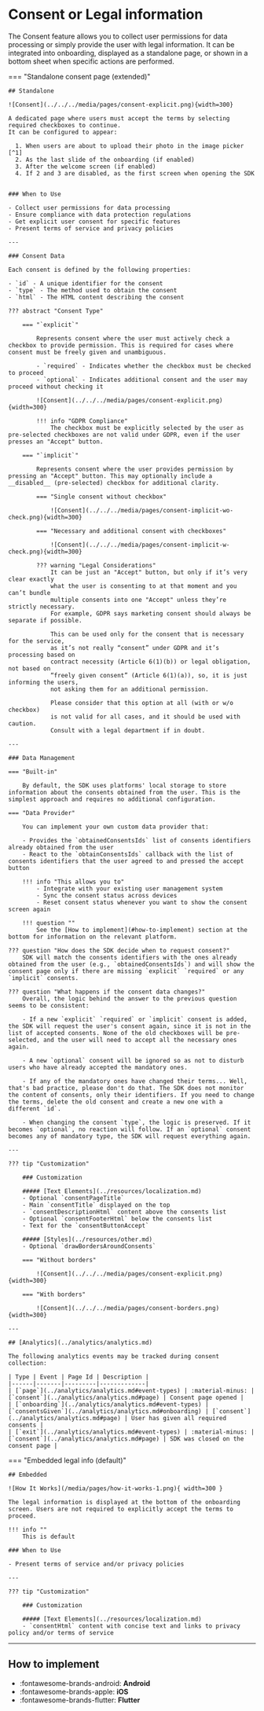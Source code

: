 # Consent or Legal information

The Consent feature allows you to collect user permissions for data processing or simply provide the user with legal information. It can be integrated into onboarding, displayed as a standalone page, or shown in a bottom sheet when specific actions are performed.


=== "Standalone consent page (extended)"

    ## Standalone

    ![Consent](../../../media/pages/consent-explicit.png){width=300}

    A dedicated page where users must accept the terms by selecting required checkboxes to continue.
    It can be configured to appear:

      1. When users are about to upload their photo in the image picker [^1]
      2. As the last slide of the onboarding (if enabled)
      3. After the welcome screen (if enabled)
      4. If 2 and 3 are disabled, as the first screen when opening the SDK


    ### When to Use

    - Collect user permissions for data processing
    - Ensure compliance with data protection regulations
    - Get explicit user consent for specific features
    - Present terms of service and privacy policies

    ---        

    ### Consent Data

    Each consent is defined by the following properties:

    - `id` - A unique identifier for the consent
    - `type` - The method used to obtain the consent
    - `html` - The HTML content describing the consent

    ??? abstract "Consent Type"

        === "`explicit`"

            Represents consent where the user must actively check a checkbox to provide permission. This is required for cases where consent must be freely given and unambiguous.

            - `required` - Indicates whether the checkbox must be checked to proceed
            - `optional` - Indicates additional consent and the user may proceed without checking it

            ![Consent](../../../media/pages/consent-explicit.png){width=300}

            !!! info "GDPR Compliance"
                The checkbox must be explicitly selected by the user as pre-selected checkboxes are not valid under GDPR, even if the user presses an "Accept" button. 

        === "`implicit`"

            Represents consent where the user provides permission by pressing an "Accept" button. This may optionally include a __disabled__ (pre-selected) checkbox for additional clarity.

            === "Single consent without checkbox"

                ![Consent](../../../media/pages/consent-implicit-wo-check.png){width=300}

            === "Necessary and additional consent with checkboxes"

                ![Consent](../../../media/pages/consent-implicit-w-check.png){width=300}   

            ??? warning "Legal Considerations"
                It can be just an "Accept" button, but only if it’s very clear exactly
                what the user is consenting to at that moment and you can’t bundle
                multiple consents into one "Accept" unless they’re strictly necessary.
                For example, GDPR says marketing consent should always be separate if possible.

                This can be used only for the consent that is necessary for the service,
                as it’s not really “consent” under GDPR and it’s processing based on
                contract necessity (Article 6(1)(b)) or legal obligation, not based on
                “freely given consent” (Article 6(1)(a)), so, it is just informing the users,
                not asking them for an additional permission.
            
                Please consider that this option at all (with or w/o checkbox)
                is not valid for all cases, and it should be used with caution.
                Consult with a legal department if in doubt.

    ---

    ### Data Management

    === "Built-in"

        By default, the SDK uses platforms' local storage to store information about the consents obtained from the user. This is the simplest approach and requires no additional configuration.

    === "Data Provider"

        You can implement your own custom data provider that:

        - Provides the `obtainedConsentsIds` list of consents identifiers already obtained from the user
        - React to the `obtainConsentsIds` callback with the list of consents identifiers that the user agreed to and pressed the accept button

        !!! info "This allows you to"
            - Integrate with your existing user management system
            - Sync the consent status across devices
            - Reset consent status whenever you want to show the consent screen again

        !!! question ""
            See the [How to implement](#how-to-implement) section at the bottom for information on the relevant platform.

    ??? question "How does the SDK decide when to request consent?"
        SDK will match the consents identifiers with the ones already obtained from the user (e.g., `obtainedConsentsIds`) and will show the consent page only if there are missing `explicit` `required` or any `implicit` consents.

    ??? question "What happens if the consent data changes?"
        Overall, the logic behind the answer to the previous question seems to be consistent:
        
        - If a new `explicit` `required` or `implicit` consent is added, the SDK will request the user's consent again, since it is not in the list of accepted consents. None of the old checkboxes will be pre-selected, and the user will need to accept all the necessary ones again.

        - A new `optional` consent will be ignored so as not to disturb users who have already accepted the mandatory ones.

        - If any of the mandatory ones have changed their terms... Well, that's bad practice, please don't do that. The SDK does not monitor the content of consents, only their identifiers. If you need to change the terms, delete the old consent and create a new one with a different `id`.

        - When changing the consent `type`, the logic is preserved. If it becomes `optional`, no reaction will follow. If an `optional` consent becomes any of mandatory type, the SDK will request everything again.

    ---

    ??? tip "Customization"

        ### Customization

        ##### [Text Elements](../resources/localization.md)
        - Optional `consentPageTitle`
        - Main `consentTitle` displayed on the top
        - `consentDescriptionHtml` content above the consents list
        - Optional `consentFooterHtml` below the consents list
        - Text for the `consentButtonAccept`

        ##### [Styles](../resources/other.md)
        - Optional `drawBordersAroundConsents`

        === "Without borders"

            ![Consent](../../../media/pages/consent-explicit.png){width=300}

        === "With borders"

            ![Consent](../../../media/pages/consent-borders.png){width=300}    

    ---

    ## [Analytics](../analytics/analytics.md)

    The following analytics events may be tracked during consent collection:

    | Type | Event | Page Id | Description |
    |------|-------|---------|-------------|
    | [`page`](../analytics/analytics.md#event-types) | :material-minus: | [`consent`](../analytics/analytics.md#page) | Consent page opened |
    | [`onboarding`](../analytics/analytics.md#event-types) | [`consentsGiven`](../analytics/analytics.md#onboarding) | [`consent`](../analytics/analytics.md#page) | User has given all required consents |
    | [`exit`](../analytics/analytics.md#event-types) | :material-minus: | [`consent`](../analytics/analytics.md#page) | SDK was closed on the consent page |


=== "Embedded legal info (default)"

    ## Embedded

    ![How It Works](/media/pages/how-it-works-1.png){ width=300 }

    The legal information is displayed at the bottom of the onboarding screen. Users are not required to explicitly accept the terms to proceed.

    !!! info ""
        This is default

    ### When to Use

    - Present terms of service and/or privacy policies

    ---

    ??? tip "Customization"

        ### Customization

        ##### [Text Elements](../resources/localization.md)
        - `consentHtml` content with concise text and links to privacy policy and/or terms of service

---

## How to implement

<div class="grid cards" markdown>

- :fontawesome-brands-android: __Android__
- :fontawesome-brands-apple: __iOS__
- :fontawesome-brands-flutter: __Flutter__

</div>

 [^1]: We recommend using the consent display via the "upload photo" button if you are using try-ons with models feature. In this case, the user has the option not to use personal photos and there is no need to request consent in advance, as the service has the right to operate without it.
